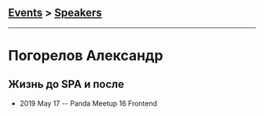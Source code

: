 ## [Events](../README.md) > [Speakers](../speakers.md)
---

# Погорелов Александр

## Жизнь до SPA и после
- 2019 May 17 -- Panda Meetup 16 Frontend    
